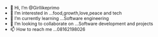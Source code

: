 - 👋 Hi, I’m @Girllikeprimo
- 👀 I’m interested in ...food,growth,love,peace and tech 
- 🌱 I’m currently learning ...Software engineering 
- 💞️ I’m looking to collaborate on ...Software development and projects
- 📫 How to reach me ...08162198026


<!---
Girllikeprimo/Girllikeprimo is a ✨ special ✨ repository because its `README.md` (this file) appears on your GitHub profile.
You can click the Preview link to take a look at your changes.
--->
